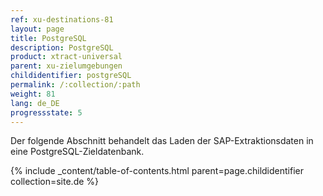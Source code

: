 ```yaml
---
ref: xu-destinations-81
layout: page
title: PostgreSQL
description: PostgreSQL
product: xtract-universal
parent: xu-zielumgebungen
childidentifier: postgreSQL
permalink: /:collection/:path
weight: 81
lang: de_DE
progressstate: 5
---
```


Der folgende Abschnitt behandelt das Laden der SAP-Extraktionsdaten in eine PostgreSQL-Zieldatenbank.


{% include _content/table-of-contents.html parent=page.childidentifier collection=site.de %}

